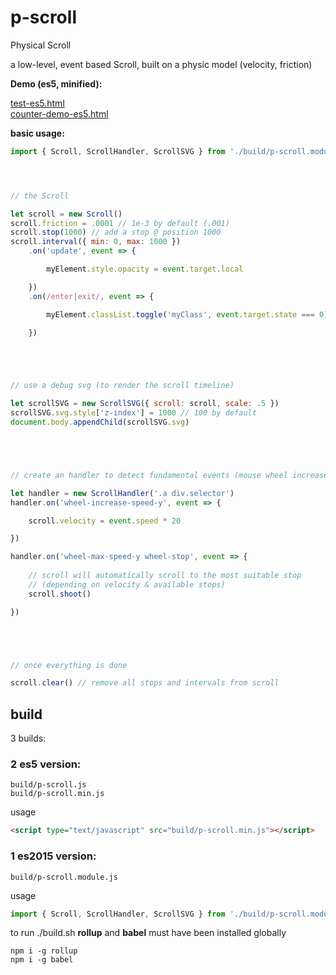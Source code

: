 # p-scroll

Physical Scroll

a low-level, event based Scroll, built on a physic model (velocity, friction)

**Demo (es5, minified):**

[test-es5.html](http://htmlpreview.github.io/?https://github.com/jniac/p-scroll/blob/master/test/test-es5.html)   
[counter-demo-es5.html](http://htmlpreview.github.io/?https://github.com/jniac/p-scroll/blob/master/test/demo-counter-es5.html)

**basic usage:**

```javascript
import { Scroll, ScrollHandler, ScrollSVG } from './build/p-scroll.module.js'




// the Scroll

let scroll = new Scroll()
scroll.friction = .0001 // 1e-3 by default (.001)
scroll.stop(1000) // add a stop @ position 1000
scroll.interval({ min: 0, max: 1000 })
	.on('update', event => {

		myElement.style.opacity = event.target.local

	})
	.on(/enter|exit/, event => {

		myElement.classList.toggle('myClass', event.target.state === 0)

	})





// use a debug svg (to render the scroll timeline)

let scrollSVG = new ScrollSVG({ scroll: scroll, scale: .5 })
scrollSVG.svg.style['z-index'] = 1000 // 100 by default
document.body.appendChild(scrollSVG.svg)





// create an handler to detect fundamental events (mouse wheel increase phase, break)

let handler = new ScrollHandler('.a div.selector')
handler.on('wheel-increase-speed-y', event => {

	scroll.velocity = event.speed * 20

})

handler.on('wheel-max-speed-y wheel-stop', event => {
	
	// scroll will automatically scroll to the most suitable stop 
	// (depending on velocity & available stops)
	scroll.shoot()

})





// once everything is done

scroll.clear() // remove all stops and intervals from scroll


```

## build

3 builds:    
### 2 es5 version:
```
build/p-scroll.js
build/p-scroll.min.js
```
usage
```html
<script type="text/javascript" src="build/p-scroll.min.js"></script>
```
### 1 es2015 version:
```
build/p-scroll.module.js
```
usage
```javascript
import { Scroll, ScrollHandler, ScrollSVG } from './build/p-scroll.module.js'
```

to run ./build.sh **rollup** and **babel** must have been installed globally
```
npm i -g rollup
npm i -g babel
```
